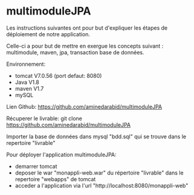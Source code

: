 # multimoduleJPA

Les instructions suivantes ont pour but d'expliquer les étapes de déploiement de notre application.

Celle-ci a pour but de mettre en exergue les concepts suivant : multimodule, maven, jpa, transaction base de données.

Environnement:
- tomcat V7.0.56 (port defaut: 8080)
- Java V1.8
- maven V1.7
- mySQL

Lien Github: https://github.com/aminedarabid/multimoduleJPA

Récuperer le livrable:
git clone https://github.com/aminedarabid/multimoduleJPA

Importer la base de données dans mysql "bdd.sql" qui se trouve dans le repertoire "livrable"

Pour déployer l'application multimoduleJPA: 
- demarrer tomcat 
- deposer le war "monappli-web.war" du répertoire "livrable" dans le repertoire "webapps" de tomcat
- acceder a l'application via l'url "http://localhost:8080/monappli-web"
